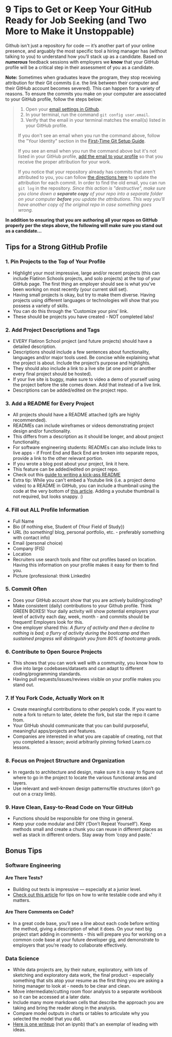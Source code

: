 
# 9 Tips to Get or Keep Your GitHub Ready for Job Seeking (and Two More to Make it Unstoppable)

Github isn't just a repository for code — it’s another part of your online presence, and arguably the most specific tool a hiring manager has (without talking to you) to understand how you’ll stack up as a candidate. Based on _**numerous**_ feedback sessions with employers we **know** that your GitHub profile will be a critical step in their assessment of you as a candidate. 

**Note:** Sometimes when graduates leave the program, they stop receiving attribution for their Git commits (i.e. the link between their computer and their GitHub account becomes severed). This can happen for a variety of reasons. To ensure the commits you make on your computer are associated to your GitHub profile, follow the steps below:

> 1. Open your [email settings in Github](https://github.com/settings/emails).
> 2. In your terminal, run the command `git config user.email`.
> 3. Verify that the email in your terminal matches the email(s) listed in your GitHub profile.
>
>If you don't see an email when you run the command above, follow the "Your Identity" section in the [First-Time Git Setup Guide](https://git-scm.com/book/en/v2/Getting-Started-First-Time-Git-Setup#_your_identity).
>
>If you see an email when you run the command above but it's not listed in your GitHub profile, [add the email to your profile](https://github.com/settings/emails#email_label) so that you receive the proper attribution for your work.
>
>If you notice that your repository already has commits that aren't attributed to you, you can follow [the directions here](https://help.github.com/en/articles/changing-author-info) to update the attribution for each commit. In order to find the old email, you can run `git log` in the repository. _Since this action is "destructive", make sure you clone down a **separate copy** of your repo into a separate folder on your computer **before** you update the attributions. This way you'll have another copy of the original repo in case something goes wrong._

**In addition to ensuring that you are authoring all your repos on GitHub properly per the steps above, the following will make sure you stand out as a candidate...**

## Tips for a Strong GitHub Profile

### 1. Pin Projects to the Top of Your Profile

- Highlight your most impressive, large and/or recent projects (this can include Flatiron Schools projects, and solo projects) at the top of your GitHub page. The first thing an employer should see is what you’ve been working on most recently (your current skill set). 
- Having small projects is okay, but try to make them diverse. Having projects using different languages or technologies will show that you possess a variety of skills.
- You can do this through the ‘Customize your pins’ link. 
- These should be projects you have created - NOT completed labs!

### 2. Add Project Descriptions and Tags

- EVERY Flatiron School project (and future projects) should have a detailed description.
- Descriptions should include a few sentences about functionality, languages and/or major tools used. Be concise while explaining what the project is about. Include the project’s purpose and highlights.
- They should also include a link to a live site (at one point or another every final project should be hosted).  
- If your live site is buggy, make sure to video a demo of yourself using the project before the site comes down. Add that instead of a live link.
- Descriptions can be added/edited on the project repo.

### 3. Add a README for Every Project 

- All projects should have a README attached (gifs are highly recommended).
- READMEs can include wireframes or videos demonstrating project design and/or functionality.  
- This differs from a description as it should be longer, and about project functionality.
- For software engineering students: READMEs can also include links to live apps - if Front End and Back End are broken into separate repos, provide a link to the other relevant portion.
- If you wrote a blog post about your project, link it here.
- This feature can be added/edited on project repo.
- Check out this [guide to writing a kick-ass README](https://medium.com/@meakaakka/a-beginners-guide-to-writing-a-kickass-readme-7ac01da88ab3)
- Extra tip: While you can't embed a Youtube link (i.e. a project demo video) to a README in GitHub, you can include a thumbnail using the code at the very bottom of [this article](https://github.com/adam-p/markdown-here/wiki/Markdown-Cheatsheet#links). Adding a youtube thumbnail is not required, but looks snappy. :)

### 4. Fill out ALL Profile Information

- Full Name
- Bio (if nothing else, Student of {Your Field of Study})
- URL (to something! blog, personal portfolio, etc. - preferably something with contact info)
- Email (personal choice)
- Company (FIS)
- Location  
- Recruiters use search tools and filter out profiles based on location. Having this information on your profile makes it easy for them to find you.
- Picture (professional: think LinkedIn)

### 5. Commit Often

- Does your GitHub account show that you are actively building/coding?
- Make consistent (daily) contributions to your Github profile. Think GREEN BOXES! Your daily activity will show potential employers your level of activity each day, week, month - and commits should be frequent! Employers look for this.
- One employer shared this: *A flurry of activity and then a decline to nothing is bad; a flurry of activity during the bootcamp and then sustained progress will distinguish you from 80% of bootcamp grads.* 

### 6. Contribute to Open Source Projects

- This shows that you can work well with a community, you know how to dive into large codebases/datasets and can adapt to different coding/programming standards. 
- Having pull requests/issues/reviews visible on your profile makes you stand out.

### 7. If You Fork Code, Actually Work on It

- Create meaningful contributions to other people’s code. If you want to note a fork to return to later, delete the fork, but star the repo it came from. 
- Your GitHub should communicate that you can build purposeful, meaningful apps/projects and features. 
- Companies are interested in what you are capable of creating, not that you completed a lesson; avoid arbitrarily pinning forked Learn.co lessons.

### 8. Focus on Project Structure and Organization

- In regards to architecture and design, make sure it is easy to figure out where to go in the project to locate the various functional areas and layers.
- Use relevant and well-known design patterns/file structures (don’t go out on a crazy limb).

### 9. Have Clean, Easy-to-Read Code on Your GitHub

- Functions should be responsible for one thing in general.
- Keep your code modular and DRY (‘Don’t Repeat Yourself’). Keep methods small and create a chunk you can reuse in different places as well as stack in different orders. Stay away from ‘copy and paste.’

## Bonus Tips

### Software Engineering

#### Are There Tests?

- Building out tests is impressive — especially at a junior level. 
- [Check out this article](https://www.toptal.com/qa/how-to-write-testable-code-and-why-it-matters) for tips on how to write testable code and why it  matters.

#### Are There Comments on Code?

- In a great code base, you’ll see a line about each code before writing the method, giving a  description of what it does.
On your next big project start adding in comments - this will prepare you for working on a common code base at your future  developer gig, and demonstrate to employers that you’re ready to collaborate effectively.

### Data Science

- While data projects are, by their nature, exploratory, with lots of sketching and exploratory data work, the final product - especially something that sits atop your resume as the first thing you are asking a hiring manager to look at - needs to be clear and clean.  
- Move intermediate/cutting room floor analysis to a separate workbook so it can be accessed at a later date.  
- Include many more markdown cells that describe the approach you are taking and bring the reader along in the analysis.  
- Compare model outputs in charts or tables to articulate why you selected the model that you did.  
- [Here is one writeup](https://towardsdatascience.com/custom-loss-functions-for-gradient-boosting-f79c1b40466d) (not an ipynb) that's an exemplar of leading with ideas.
